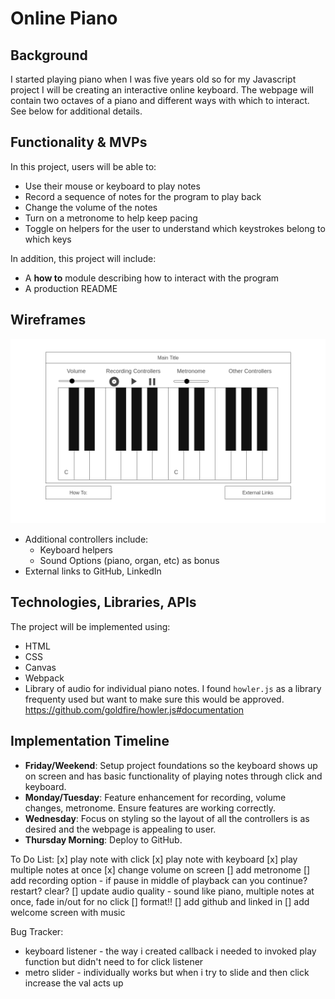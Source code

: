 # Online Piano

## Background
I started playing piano when I was five years old so for my Javascript project I will be creating an interactive online keyboard.  The webpage will contain two octaves of a piano and different ways with which to interact.  See below for additional details.

## Functionality & MVPs
In this project, users will be able to:
* Use their mouse or keyboard to play notes
* Record a sequence of notes for the program to play back
* Change the volume of the notes
* Turn on a metronome to help keep pacing
* Toggle on helpers for the user to understand which keystrokes belong to which keys 

In addition, this project will include:
* A **how to** module describing how to interact with the program
* A production README

## Wireframes
![wireframe](wireframe.png "wireframe")
* Additional controllers include:
    * Keyboard helpers
    * Sound Options (piano, organ, etc) as bonus
* External links to GitHub, LinkedIn

## Technologies, Libraries, APIs
The project will be implemented using:
* HTML
* CSS
* Canvas
* Webpack
* Library of audio for individual piano notes.  I found `howler.js` as a library frequenty used but want to make sure this would be approved. https://github.com/goldfire/howler.js#documentation

## Implementation Timeline
* **Friday/Weekend**: Setup project foundations so the keyboard shows up on screen and has basic functionality of playing notes through click and keyboard.
* **Monday/Tuesday**: Feature enhancement for recording, volume changes, metronome.  Ensure features are working correctly.
* **Wednesday**: Focus on styling so the layout of all the controllers is as desired and the webpage is appealing to user.
* **Thursday Morning**: Deploy to GitHub.

To Do List:
[x] play note with click
[x] play note with keyboard
[x] play multiple notes at once
[x] change volume on screen
[] add metronome
[] add recording option - if pause in middle of playback can you continue? restart? clear?
[] update audio quality - sound like piano, multiple notes at once, fade in/out for no click
[] format!!
[] add github and linked in
[] add welcome screen with music 

Bug Tracker:
- keyboard listener - the way i created callback i needed to invoked play function but didn't need to for click listener
- metro slider - individually works but when i try to slide and then click increase the val acts up
